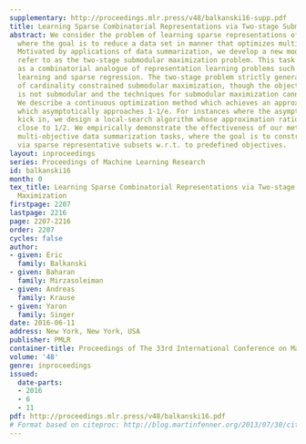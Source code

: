 ```yaml
---
supplementary: http://proceedings.mlr.press/v48/balkanski16-supp.pdf
title: Learning Sparse Combinatorial Representations via Two-stage Submodular Maximization
abstract: We consider the problem of learning sparse representations of data sets,
  where the goal is to reduce a data set in manner that optimizes multiple objectives.
  Motivated by applications of data summarization, we develop a new model which we
  refer to as the two-stage submodular maximization problem. This task can be viewed
  as a combinatorial analogue of representation learning problems such as dictionary
  learning and sparse regression. The two-stage problem strictly generalizes the problem
  of cardinality constrained submodular maximization, though the objective function
  is not submodular and the techniques for submodular maximization cannot be applied.
  We describe a continuous optimization method which achieves an approximation ratio
  which asymptotically approaches 1-1/e. For instances where the asymptotics do not
  kick in, we design a local-search algorithm whose approximation ratio is arbitrarily
  close to 1/2. We empirically demonstrate the effectiveness of our methods on two
  multi-objective data summarization tasks, where the goal is to construct summaries
  via sparse representative subsets w.r.t. to predefined objectives.
layout: inproceedings
series: Proceedings of Machine Learning Research
id: balkanski16
month: 0
tex_title: Learning Sparse Combinatorial Representations via Two-stage Submodular
  Maximization
firstpage: 2207
lastpage: 2216
page: 2207-2216
order: 2207
cycles: false
author:
- given: Eric
  family: Balkanski
- given: Baharan
  family: Mirzasoleiman
- given: Andreas
  family: Krause
- given: Yaron
  family: Singer
date: 2016-06-11
address: New York, New York, USA
publisher: PMLR
container-title: Proceedings of The 33rd International Conference on Machine Learning
volume: '48'
genre: inproceedings
issued:
  date-parts:
  - 2016
  - 6
  - 11
pdf: http://proceedings.mlr.press/v48/balkanski16.pdf
# Format based on citeproc: http://blog.martinfenner.org/2013/07/30/citeproc-yaml-for-bibliographies/
---
```

